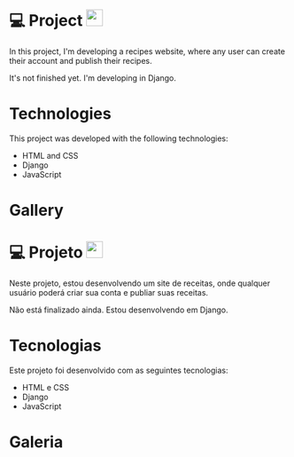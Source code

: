 # 💻 Project <img src="https://static.vecteezy.com/ti/vetor-gratis/t2/2641490-bandeira-oficial-dos-eua-gr%C3%A1tis-vetor.jpg" width=30>

In this project, I'm developing a recipes website, where any user can create their account and publish their recipes.

It's not finished yet. I'm developing in Django.

# Technologies

This project was developed with the following technologies:

- HTML and CSS
- Django
- JavaScript
<!-- - [Expo][expo] -->

# Gallery



##

# 💻 Projeto <img src="https://www.gov.br/mre/pt-br/embaixada-seul/arquivos/imagens/BRASIL.png" width=30>

Neste projeto, estou desenvolvendo um site de receitas, onde qualquer usuário poderá criar sua conta e publiar suas receitas.

Não está finalizado ainda. Estou desenvolvendo em Django.

# Tecnologias

Este projeto foi desenvolvido com as seguintes tecnologias:

- HTML e CSS
- Django
- JavaScript
<!-- - [Expo][expo] -->

# Galeria

